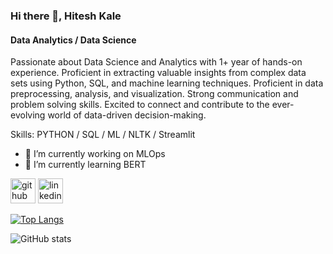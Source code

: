 ### Hi there 👋, Hitesh Kale
#### Data Analytics / Data Science
<!-- ![Data Analytics / Data Science](https://arturssmirnovs.github.io/github-profile-readme-generator/images/banner.png) -->

Passionate about Data Science and Analytics with 1+ year of hands-on experience. Proficient in extracting valuable insights from complex data sets using Python, SQL, and machine learning techniques. Proficient in data preprocessing, analysis, and visualization. Strong communication and problem solving skills. Excited to connect and contribute to the ever-evolving world of data-driven decision-making.

Skills: PYTHON / SQL / ML / NLTK / Streamlit

- 🔭 I’m currently working on MLOps
- 🌱 I’m currently learning BERT 


[<img src='https://cdn.jsdelivr.net/npm/simple-icons@3.0.1/icons/github.svg' alt='github' height='40'>](https://github.com/hitesh290598)  [<img src='https://cdn.jsdelivr.net/npm/simple-icons@3.0.1/icons/linkedin.svg' alt='linkedin' height='40'>](https://www.linkedin.com/in/hitesh-kale-371a96120/)  

[![Top Langs](https://github-readme-stats.vercel.app/api/top-langs/?username=hitesh290598&theme=dracula)](https://github.com/anuraghazra/github-readme-stats)

![GitHub stats](https://github-readme-stats.vercel.app/api?username=hitesh290598&theme=dracula&show_icons=true)  

